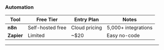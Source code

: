 ### Automation

| Tool | Free Tier | Entry Plan | Notes |
|------|-----------|------------|-------|
| **n8n** | Self-hosted free | Cloud pricing | 5,000+ integrations |
| **Zapier** | Limited | ~$20 | Easy no-code |

---
